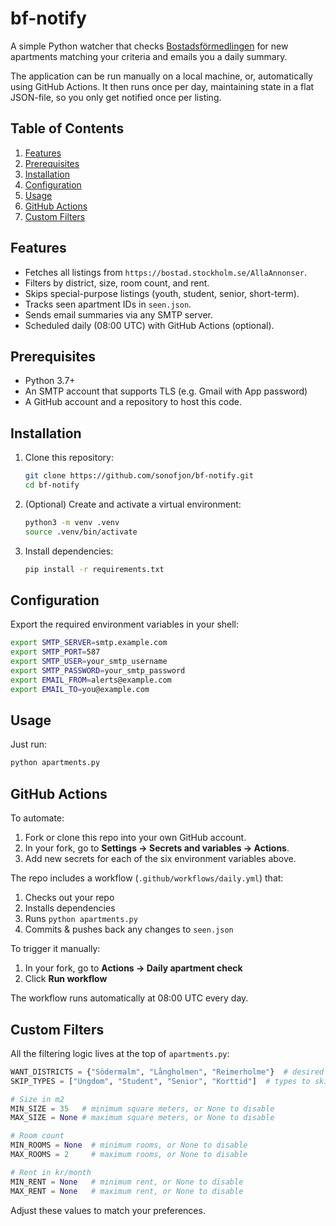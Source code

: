 # bf-notify

A simple Python watcher that checks
[Bostadsförmedlingen](https://bostad.stockholm.se) for new apartments
matching your criteria and emails you a daily summary.

The application can be run manually on a local machine, or, automatically
using GitHub Actions. It then runs once per day, maintaining state in a flat
JSON-file, so you only get notified once per listing.

## Table of Contents

1. [Features](#features)
2. [Prerequisites](#prerequisites)
3. [Installation](#installation)
4. [Configuration](#configuration)
5. [Usage](#usage)
6. [GitHub Actions](#github-actions)
7. [Custom Filters](#custom-filters)

## Features

- Fetches all listings from `https://bostad.stockholm.se/AllaAnnonser`.
- Filters by district, size, room count, and rent.
- Skips special-purpose listings (youth, student, senior, short-term).
- Tracks seen apartment IDs in `seen.json`.
- Sends email summaries via any SMTP server.
- Scheduled daily (08:00 UTC) with GitHub Actions (optional).

## Prerequisites

- Python 3.7+
- An SMTP account that supports TLS (e.g. Gmail with App password)
- A GitHub account and a repository to host this code.

## Installation

1. Clone this repository:
   ```bash
   git clone https://github.com/sonofjon/bf-notify.git
   cd bf-notify
   ```
2. (Optional) Create and activate a virtual environment:
   ```bash
   python3 -m venv .venv
   source .venv/bin/activate
   ```
3. Install dependencies:
   ```bash
   pip install -r requirements.txt
   ```

## Configuration

Export the required environment variables in your shell:

```bash
export SMTP_SERVER=smtp.example.com
export SMTP_PORT=587
export SMTP_USER=your_smtp_username
export SMTP_PASSWORD=your_smtp_password
export EMAIL_FROM=alerts@example.com
export EMAIL_TO=you@example.com
```

## Usage

Just run:

```bash
python apartments.py
```

## GitHub Actions

To automate:

1. Fork or clone this repo into your own GitHub account.
2. In your fork, go to **Settings → Secrets and variables → Actions**.
3. Add new secrets for each of the six environment variables above.

The repo includes a workflow (`.github/workflows/daily.yml`) that:

1. Checks out your repo
2. Installs dependencies
3. Runs `python apartments.py`
4. Commits & pushes back any changes to `seen.json`

To trigger it manually:

1. In your fork, go to **Actions → Daily apartment check**
2. Click **Run workflow**

The workflow runs automatically at 08:00 UTC every day.

## Custom Filters

All the filtering logic lives at the top of `apartments.py`:

```python
WANT_DISTRICTS = {"Södermalm", "Långholmen", "Reimerholme"}  # desired areas
SKIP_TYPES = ["Ungdom", "Student", "Senior", "Korttid"]  # types to skip

# Size in m2
MIN_SIZE = 35   # minimum square meters, or None to disable
MAX_SIZE = None # maximum square meters, or None to disable

# Room count
MIN_ROOMS = None  # minimum rooms, or None to disable
MAX_ROOMS = 2     # maximum rooms, or None to disable

# Rent in kr/month
MIN_RENT = None   # minimum rent, or None to disable
MAX_RENT = None   # maximum rent, or None to disable
```

Adjust these values to match your preferences.
